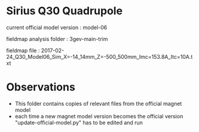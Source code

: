 Sirius Q30 Quadrupole
=====================

current official model version : model-06

fieldmap analysis folder       : 3gev-main-trim

fieldmap file                  : 2017-02-24_Q30_Model06_Sim_X=-14_14mm_Z=-500_500mm_Imc=153.8A_Itc=10A.txt


Observations
============

- This folder contains copies of relevant files from the official magnet model
- each time a new magnet model version becomes the official version "update-official-model.py" has to be edited and run
